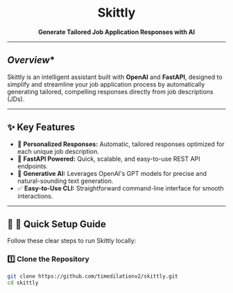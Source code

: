 <div align="center">

# **Skittly**

**Generate Tailored Job Application Responses with AI**

</div>

---

## *Overview**

Skittly is an intelligent assistant built with **OpenAI** and **FastAPI**, designed to simplify and streamline your job application process by automatically generating tailored, compelling responses directly from job descriptions (JDs).

---

## **✨ Key Features**

- 📝 **Personalized Responses:** Automatic, tailored responses optimized for each unique job description.
- 🚀 **FastAPI Powered:** Quick, scalable, and easy-to-use REST API endpoints.
- 🤖 **Generative AI:** Leverages OpenAI's GPT models for precise and natural-sounding text generation.
- ✅ **Easy-to-Use CLI:** Straightforward command-line interface for smooth interactions.

---

## 🔵 **🚧 Quick Setup Guide**

Follow these clear steps to run Skittly locally:

### 1️⃣ **Clone the Repository**

```bash
git clone https://github.com/timedilationv2/skittly.git
cd skittly
